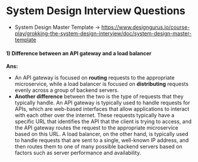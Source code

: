 # System Design Interview Questions

* System Design Master Template -> https://www.designgurus.io/course-play/grokking-the-system-design-interview/doc/system-design-master-template

#### 1) Difference between an API gateway and a load balancer

**Ans:**
* An API gateway is focused on **routing** requests to the appropriate microservice, while a load balancer is focused on **distributing** requests evenly across a group of backend servers.
* **Another difference** between the two is the type of requests that they typically handle. An API gateway is typically used to handle requests for APIs, which are web-based interfaces that allow applications to interact with each other over the internet. These requests typically have a specific URL that identifies the API that the client is trying to access, and the API gateway routes the request to the appropriate microservice based on this URL. A load balancer, on the other hand, is typically used to handle requests that are sent to a single, well-known IP address, and then routes them to one of many possible backend servers based on factors such as server performance and availability.
